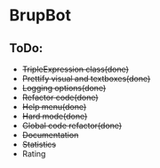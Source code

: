 # BrupBot

## ToDo:
- ~~TripleExpression class(done)~~
- ~~Prettify visual and textboxes(done)~~
- ~~Logging options(done)~~
- ~~Refactor code(done)~~
- ~~Help menu(done)~~
- ~~Hard mode(done)~~
- ~~Global code refactor(done)~~
- ~~Documentation~~
- ~~Statistics~~
- Rating